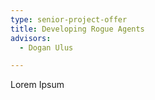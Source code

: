 ```yaml
---
type: senior-project-offer
title: Developing Rogue Agents
advisors: 
  - Dogan Ulus

---
```

Lorem Ipsum